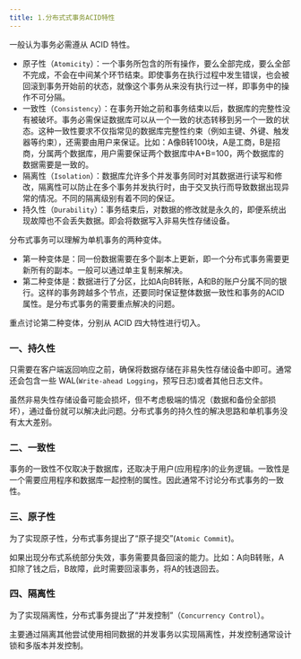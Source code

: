 ```yaml
---
title: 1.分布式式事务ACID特性
---
```


一般认为事务必需遵从 ACID 特性。

- 原子性（`Atomicity`）：一个事务所包含的所有操作，要么全部完成，要么全部不完成，不会在中间某个环节结束。即使事务在执行过程中发生错误，也会被回滚到事务开始前的状态，就像这个事务从来没有执行过一样，即事务中的操作不可分隔。
- 一致性（`Consistency`）：在事务开始之前和事务结束以后，数据库的完整性没有被破坏。事务必需保证数据库可以从一个一致的状态转移到另一个一致的状态。这种一致性要求不仅指常见的数据库完整性约束（例如主键、外键、触发器等约束），还需要由用户来保证。比如：A像B转100块，A是工商，B是招商，分属两个数据库，用户需要保证两个数据库中A+B=100，两个数据库的数据需要是一致的。
- 隔离性（`Isolation`）：数据库允许多个并发事务同时对其数据进行读写和修改，隔离性可以防止在多个事务并发执行时，由于交叉执行而导致数据出现异常的情况。不同的隔离级别有着不同的保证。
- 持久性（`Durability`）：事务结束后，对数据的修改就是永久的，即便系统出现故障也不会丢失数据。即会将数据写入非易失性存储设备。

分布式事务可以理解为单机事务的两种变体。

- 第一种变体是：同一份数据需要在多个副本上更新，即一个分布式事务需要更新所有的副本。一般可以通过单主复制来解决。
- 第二种变体是：数据进行了分区，比如A向B转账，A和B的账户分属不同的银行。这样的事务跨越多个节点，还要同时保证整体数据一致性和事务的ACID属性。是分布式事务的需要重点解决的问题。

重点讨论第二种变体，分别从 ACID 四大特性进行切入。

### 一、持久性

只需要在客户端返回响应之前，确保将数据存储在非易失性存储设备中即可。通常还会包含一些 WAL(`Write-ahead Logging`，预写日志)或者其他日志文件。

虽然非易失性存储设备可能会损坏，但不考虑极端的情况（数据和备份全部损坏），通过备份就可以解决此问题。分布式事务的持久性的解决思路和单机事务没有太大差别。

### 二、一致性

事务的一致性不仅取决于数据库，还取决于用户(应用程序)的业务逻辑。一致性是一个需要应用程序和数据库一起控制的属性。因此通常不讨论分布式事务的一致性。

### 三、原子性

为了实现原子性，分布式事务提出了“原子提交”(`Atomic Commit`)。

如果出现分布式系统部分失效，事务需要具备回滚的能力。比如：A向B转账，A扣除了钱之后，B故障，此时需要回滚事务，将A的钱退回去。

### 四、隔离性

为了实现隔离性，分布式事务提出了“并发控制”（`Concurrency Control`）。

主要通过隔离其他尝试使用相同数据的并发事务以实现隔离性，并发控制通常设计锁和多版本并发控制。

